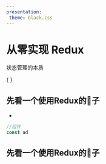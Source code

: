 ```yaml
---
presentation:
 theme: black.css
---
```


<!-- slide -->
# 从零实现 Redux
<!-- slide -->
状态管理的本质
<!-- slide -->
{ }
<!-- slide -->
## 先看一个使用Redux的🌰子
- 
<!-- slide -->
```js
//组件
const ad

```
<!-- slide -->
## 先看一个使用Redux的🌰子
